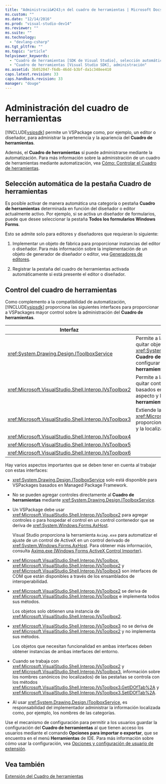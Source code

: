 ```yaml
---
title: "Administraci&#243;n del cuadro de herramientas | Microsoft Docs"
ms.custom: ""
ms.date: "12/14/2016"
ms.prod: "visual-studio-dev14"
ms.reviewer: ""
ms.suite: ""
ms.technology: 
  - "devlang-csharp"
ms.tgt_pltfrm: ""
ms.topic: "article"
helpviewer_keywords: 
  - "Cuadro de herramientas [SDK de Visual Studio], selección automática de pestaña"
  - "Cuadro de herramientas [Visual Studio SDK], administración"
ms.assetid: 3b052047-f6db-46dd-b3bf-da1c348ee410
caps.latest.revision: 33
caps.handback.revision: 33
manager: "douge"
---
```

# Administraci&#243;n del cuadro de herramientas
[!INCLUDE[vsipsdk](../extensibility/includes/vsipsdk_md.md)] permite un VSPackage como, por ejemplo, un editor o diseñador, para administrar la pertenencia y la apariencia del **Cuadro de herramientas**.  
  
 Además, el **Cuadro de herramientas** sí puede administrarse mediante la automatización. Para más información sobre la administración de un cuadro de herramientas mediante automatización, vea [Cómo: Controlar el Cuadro de herramientas](../Topic/How%20to:%20Control%20the%20Toolbox.md).  
  
## Selección automática de la pestaña Cuadro de herramientas  
 Es posible activar de manera automática una categoría o pestaña **Cuadro de herramientas** determinada en función del diseñador o editor actualmente activo. Por ejemplo, si se activa un diseñador de formularios, puede que desee seleccionar la pestaña **Todos los formularios Windows Forms**.  
  
 Esto se admite solo para editores y diseñadores que requieran lo siguiente:  
  
1.  Implementar un objeto de fábrica para proporcionar instancias del editor o diseñador. Para más información sobre la implementación de un objeto de generador de diseñador o editor, vea [Generadores de editores](../extensibility/editor-factories.md).  
  
2.  Registrar la pestaña del cuadro de herramientas activada automáticamente si está presente el editor o diseñador.  
  
## Control del cuadro de herramientas  
 Como complemento a la compatibilidad de automatización, [!INCLUDE[vsipsdk](../extensibility/includes/vsipsdk_md.md)] proporciona las siguientes interfaces para proporcionar a VSPackages mayor control sobre la administración del **Cuadro de herramientas**.  
  
|Interfaz|Descripción|  
|--------------|-----------------|  
|<xref:System.Drawing.Design.IToolboxService>|Permite a las aplicaciones administrar, agregar y quitar objetos <xref:System.Drawing.Design.ToolboxItem> desde el **Cuadro de herramientas**. También permite configurar el aspecto y las categorías del **Cuadro de herramientas**.|  
|<xref:Microsoft.VisualStudio.Shell.Interop.IVsToolbox2>|Permite a las aplicaciones administrar, agregar y quitar controles del **Cuadro de herramientas** basados en la actividad, así como configurar el aspecto y las categorías del **Cuadro de herramientas**.|  
|<xref:Microsoft.VisualStudio.Shell.Interop.IVsToolbox3>|Extiende la funcionalidad de <xref:Microsoft.VisualStudio.Shell.Interop.IVsToolbox2> proporcionando compatibilidad para la persistencia y la localización.|  
|<xref:Microsoft.VisualStudio.Shell.Interop.IVsToolbox4>||  
|<xref:Microsoft.VisualStudio.Shell.Interop.IVsToolbox5>||  
|<xref:Microsoft.VisualStudio.Shell.Interop.IVsToolbox6>||  
  
 Hay varios aspectos importantes que se deben tener en cuenta al trabajar con estas interfaces:  
  
-   <xref:System.Drawing.Design.IToolboxService> solo está disponible para VSPackages basados en Managed Package Framework.  
  
-   No se pueden agregar controles directamente al **Cuadro de herramientas** mediante <xref:System.Drawing.Design.IToolboxService>.  
  
-   Un VSPackage debe usar <xref:Microsoft.VisualStudio.Shell.Interop.IVsToolbox2> para agregar controles o para hospedar el control en un control contenedor que se deriva de <xref:System.Windows.Forms.AxHost>.  
  
     Visual Studio proporciona la herramienta `Aximp.exe` para automatizar el ajuste de un control de ActiveX en un control derivado de <xref:System.Windows.Forms.AxHost>. Para obtener más información, consulta [Aximp.exe \(Windows Forms ActiveX Control Importer\)](../Topic/Aximp.exe%20\(Windows%20Forms%20ActiveX%20Control%20Importer\).md).  
  
-   <xref:Microsoft.VisualStudio.Shell.Interop.IVsToolbox>, <xref:Microsoft.VisualStudio.Shell.Interop.IVsToolbox2> y <xref:Microsoft.VisualStudio.Shell.Interop.IVsToolbox3> son interfaces de COM que están disponibles a través de los ensamblados de interoperabilidad.  
  
-   <xref:Microsoft.VisualStudio.Shell.Interop.IVsToolbox2> se deriva de <xref:Microsoft.VisualStudio.Shell.Interop.IVsToolbox> e implementa todos sus métodos.  
  
     Los objetos solo obtienen una instancia de <xref:Microsoft.VisualStudio.Shell.Interop.IVsToolbox2>.  
  
-   <xref:Microsoft.VisualStudio.Shell.Interop.IVsToolbox3> no se deriva de <xref:Microsoft.VisualStudio.Shell.Interop.IVsToolbox2> y no implementa sus métodos.  
  
     Los objetos que necesitan funcionalidad en ambas interfaces deben obtener instancias de ambas interfaces del entorno.  
  
-   Cuando se trabaja con <xref:Microsoft.VisualStudio.Shell.Interop.IVsToolbox2> y <xref:Microsoft.VisualStudio.Shell.Interop.IVsToolbox3>, información sobre los nombres canónicos \(no localizados\) de las pestañas se controla con los métodos <xref:Microsoft.VisualStudio.Shell.Interop.IVsToolbox3.GetIDOfTab%2A> y <xref:Microsoft.VisualStudio.Shell.Interop.IVsToolbox3.SetIDOfTab%2A>.  
  
-   Al usar <xref:System.Drawing.Design.IToolboxService>, es responsabilidad del implementador administrar la información localizada como, por ejemplo, los nombres de las categorías.  
  
 Use el mecanismo de configuración para permitir a los usuarios guardar la configuración del **Cuadro de herramientas** al que tienen acceso los usuarios mediante el comando **Opciones para importar o exportar**, que se encuentra en el menú **Herramientas** de IDE. Para más información sobre cómo usar la configuración, vea [Opciones y configuración de usuario de extensión](../extensibility/extending-user-settings-and-options.md).  
  
## Vea también  
 [Extensión del Cuadro de herramientas](../misc/extending-the-toolbox.md)